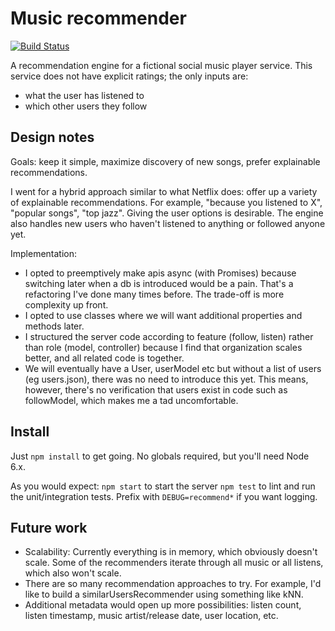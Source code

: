 # Music recommender

[![Build Status](https://travis-ci.org/wachunga/music-recommender.svg?branch=master)](https://travis-ci.org/wachunga/music-recommender)

A recommendation engine for a fictional social music player service. This service does not have explicit ratings; the only inputs are:
  * what the user has listened to
  * which other users they follow

## Design notes

Goals: keep it simple, maximize discovery of new songs, prefer explainable recommendations.

I went for a hybrid approach similar to what Netflix does: offer up a variety of explainable recommendations. For example, "because you listened to X", "popular songs", "top jazz". Giving the user options is desirable. The engine also handles new users who haven't listened to anything or followed anyone yet.

Implementation:
  * I opted to preemptively make apis async (with Promises) because switching later when a db is introduced would be a pain. That's a refactoring I've done many times before. The trade-off is more complexity up front.
  * I opted to use classes where we will want additional properties and methods later.
  * I structured the server code according to feature (follow, listen) rather than role (model, controller) because I find that organization scales better, and all related code is together.
  * We will eventually have a User, userModel etc but without a list of users (eg users.json), there was no need to introduce this yet. This means, however, there's no verification that users exist in code such as followModel, which makes me a tad uncomfortable.

## Install

Just `npm install` to get going. No globals required, but you'll need Node 6.x.

As you would expect:
`npm start` to start the server
`npm test` to lint and run the unit/integration tests. Prefix with `DEBUG=recommend*` if you want logging.

## Future work

  * Scalability: Currently everything is in memory, which obviously doesn't scale. Some of the recommenders iterate through all music or all listens, which also won't scale.
  * There are so many recommendation approaches to try. For example, I'd like to build a similarUsersRecommender using something like kNN.
  * Additional metadata would open up more possibilities: listen count, listen timestamp, music artist/release date, user location, etc.

